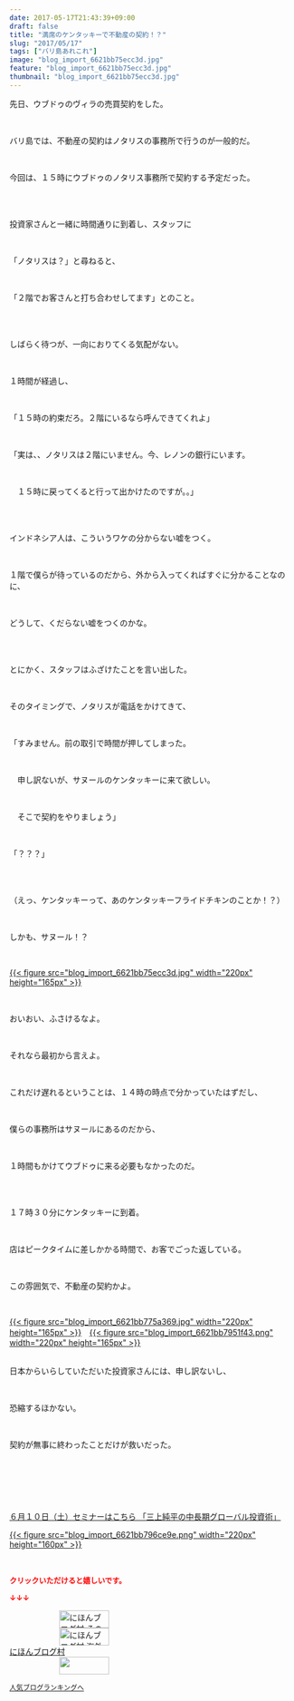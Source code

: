 ```yaml
---
date: 2017-05-17T21:43:39+09:00
draft: false
title: "満席のケンタッキーで不動産の契約！？"
slug: "2017/05/17"
tags: ["バリ島あれこれ"]
image: "blog_import_6621bb75ecc3d.jpg"
feature: "blog_import_6621bb75ecc3d.jpg"
thumbnail: "blog_import_6621bb75ecc3d.jpg"
---
```

<p>先日、ウブドゥのヴィラの売買契約をした。</p><p> </p><p>バリ島では、不動産の契約はノタリスの事務所で行うのが一般的だ。</p><p> </p><p>今回は、１５時にウブドゥのノタリス事務所で契約する予定だった。</p><p> </p><p><br/>投資家さんと一緒に時間通りに到着し、スタッフに</p><p> </p><p>「ノタリスは？」と尋ねると、</p><p> </p><p>「２階でお客さんと打ち合わせしてます」とのこと。</p><p> </p><p><br/>しばらく待つが、一向におりてくる気配がない。</p><p> </p><p>１時間が経過し、</p><p> </p><p>「１５時の約束だろ。２階にいるなら呼んできてくれよ」</p><p> </p><p>「実は、、ノタリスは２階にいません。今、レノンの銀行にいます。</p><p> </p><p>　１５時に戻ってくると行って出かけたのですが。。」</p><p> </p><p><br/>インドネシア人は、こういうワケの分からない嘘をつく。</p><p> </p><p>１階で僕らが待っているのだから、外から入ってくればすぐに分かることなのに、</p><p> </p><p>どうして、くだらない嘘をつくのかな。</p><p> </p><p><br/>とにかく、スタッフはふざけたことを言い出した。</p><p> </p><p>そのタイミングで、ノタリスが電話をかけてきて、</p><p> </p><p>「すみません。前の取引で時間が押してしまった。</p><p> </p><p>　申し訳ないが、サヌールのケンタッキーに来て欲しい。</p><p> </p><p>　そこで契約をやりましょう」</p><p> </p><p>「？？？」</p><p> </p><p><br/>（えっ、ケンタッキーって、あのケンタッキーフライドチキンのことか！？）</p><p> </p><p>しかも、サヌール！？</p><p> </p><p><a href="blog_import_6621bb75ecc3d.jpg">{{< figure src="blog_import_6621bb75ecc3d.jpg" width="220px" height="165px" >}}</a></p><p> </p><p>おいおい、ふさけるなよ。</p><p> </p><p>それなら最初から言えよ。</p><p> </p><p>これだけ遅れるということは、１４時の時点で分かっていたはずだし、</p><p> </p><p>僕らの事務所はサヌールにあるのだから、</p><p> </p><p>１時間もかけてウブドゥに来る必要もなかったのだ。</p><p> </p><p><br/>１７時３０分にケンタッキーに到着。</p><p> </p><p>店はピークタイムに差しかかる時間で、お客でごった返している。</p><p> </p><p>この雰囲気で、不動産の契約かよ。</p><p> </p><p><a href="blog_import_6621bb775a369.jpg">{{< figure src="blog_import_6621bb775a369.jpg" width="220px" height="165px" >}}</a>　<a href="blog_import_6621bb7951f43.png">{{< figure src="blog_import_6621bb7951f43.png" width="220px" height="165px" >}}</a></p><p><br/>日本からいらしていただいた投資家さんには、申し訳ないし、</p><p> </p><p>恐縮するほかない。</p><p> </p><p>契約が無事に終わったことだけが救いだった。</p><p> </p><p> </p><p> </p><p><a href="10_ek" target="_blank">６月１０日（土）セミナーはこちら 「三上純平の中長期グローバル投資術」</a></p><p><a href="10_ek" target="_blank">{{< figure src="blog_import_6621bb796ce9e.png" width="220px" height="160px" >}}</a></p><p> </p><p><font color="#ff0000" size="2"><strong>クリックいただけると嬉しいです。</strong></font></p><p><font color="#ff0000" size="2"><strong>↓↓↓</strong></font></p><p><a href="ranking.html?p_cid=01260127" id="&amp;blogmura_banner" target="_blank"><img alt="にほんブログ村 その他生活ブログ 不動産投資へ" border="0" height="31" src="data:image/svg+xml;charset=utf-8,%3Csvg%20xmlns%3D%22http%3A%2F%2Fwww.w3.org%2F2000%2Fsvg%22%20title%3D%22Placeholder%20for%20Images%22%20role%3D%22presentation%22%20viewBox%3D%220%200%2088%2031%22%20%2F%3E" width="88" data-src="//life.blogmura.com/hudousantoushi/img/hudousantoushi88_31.gif" style="aspect-ratio: auto 88 / 31;"/><noscript><img alt="にほんブログ村 その他生活ブログ 不動産投資へ" border="0" height="31" src="//life.blogmura.com/hudousantoushi/img/hudousantoushi88_31.gif" width="88"></noscript></a><br/><a href="ranking.html?p_cid=01260127" target="_blank"><img alt="にほんブログ村 海外生活ブログ バリ島情報へ" border="0" height="31" src="data:image/svg+xml;charset=utf-8,%3Csvg%20xmlns%3D%22http%3A%2F%2Fwww.w3.org%2F2000%2Fsvg%22%20title%3D%22Placeholder%20for%20Images%22%20role%3D%22presentation%22%20viewBox%3D%220%200%2088%2031%22%20%2F%3E" width="88" data-src="https://img-proxy.blog-video.jp/images?url=http%3A%2F%2Foverseas.blogmura.com%2Fbali%2Fimg%2Fbali88_31.gif" style="aspect-ratio: auto 88 / 31;"/><noscript><img alt="にほんブログ村 海外生活ブログ バリ島情報へ" border="0" height="31" src="https://img-proxy.blog-video.jp/images?url=http%3A%2F%2Foverseas.blogmura.com%2Fbali%2Fimg%2Fbali88_31.gif" width="88"></noscript></a><br/><a href="ranking.html?p_cid=01260127" target="_blank">にほんブログ村</a><br/><a href="link.php?1804582" title="人気ブログランキングへ"><img border="0" height="31" src="data:image/svg+xml;charset=utf-8,%3Csvg%20xmlns%3D%22http%3A%2F%2Fwww.w3.org%2F2000%2Fsvg%22%20title%3D%22Placeholder%20for%20Images%22%20role%3D%22presentation%22%20viewBox%3D%220%200%2088%2031%22%20%2F%3E" width="88" data-src="https://blog.with2.net/img/banner/banner_22.gif" style="aspect-ratio: auto 88 / 31;"/><noscript><img border="0" height="31" src="https://blog.with2.net/img/banner/banner_22.gif" width="88"></noscript></a></p><p><a href="link.php?1804582" style="font-size: 12px;">人気ブログランキングへ</a></p>

